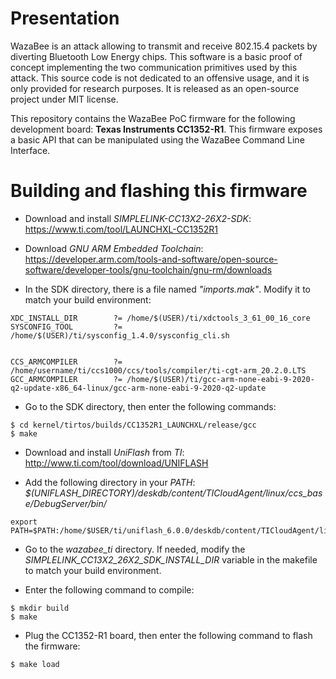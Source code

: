 # Presentation

WazaBee is an attack allowing to transmit and receive 802.15.4 packets by diverting Bluetooth Low Energy chips. This software is a basic proof of concept implementing the two communication primitives used by this attack. This source code is not dedicated to an offensive usage, and it is only provided for research purposes. It is released as an open-source project under MIT license.

This repository contains the WazaBee PoC firmware for the following development board: **Texas Instruments CC1352-R1**. This firmware exposes a basic API that can be manipulated using the WazaBee Command Line Interface.

# Building and flashing this firmware

* Download and install *SIMPLELINK-CC13X2-26X2-SDK*: <https://www.ti.com/tool/LAUNCHXL-CC1352R1>

* Download *GNU ARM Embedded Toolchain*: <https://developer.arm.com/tools-and-software/open-source-software/developer-tools/gnu-toolchain/gnu-rm/downloads>

* In the SDK directory, there is a file named *"imports.mak"*. Modify it to match your build environment:
```
XDC_INSTALL_DIR        ?= /home/$(USER)/ti/xdctools_3_61_00_16_core
SYSCONFIG_TOOL         ?= /home/$(USER)/ti/sysconfig_1.4.0/sysconfig_cli.sh


CCS_ARMCOMPILER        ?= /home/username/ti/ccs1000/ccs/tools/compiler/ti-cgt-arm_20.2.0.LTS
GCC_ARMCOMPILER        ?= /home/$(USER)/ti/gcc-arm-none-eabi-9-2020-q2-update-x86_64-linux/gcc-arm-none-eabi-9-2020-q2-update
```

* Go to the SDK directory, then enter the following commands:
```
$ cd kernel/tirtos/builds/CC1352R1_LAUNCHXL/release/gcc
$ make
```

* Download and install *UniFlash* from *TI*: <http://www.ti.com/tool/download/UNIFLASH>

* Add the following directory in your *PATH*: *$(UNIFLASH_DIRECTORY)/deskdb/content/TICloudAgent/linux/ccs_base/DebugServer/bin/*
```
export PATH=$PATH:/home/$USER/ti/uniflash_6.0.0/deskdb/content/TICloudAgent/linux/ccs_base/DebugServer/bin/
```

* Go to the *wazabee\_ti* directory. If needed, modify the *SIMPLELINK_CC13X2_26X2_SDK_INSTALL_DIR* variable in the makefile to match your build environment.

* Enter the following command to compile:
```
$ mkdir build
$ make
```

* Plug the CC1352-R1 board, then enter the following command to flash the firmware:
```
$ make load
```
